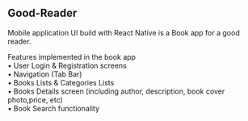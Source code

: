 ## Good-Reader
Mobile application UI build with React Native is a Book app for a good reader. 

Features implemented in the book app<br>
• User Login & Registration screens<br>
• Navigation (Tab Bar)<br>
• Books Lists & Categories Lists<br>
• Books Details screen (including author, description, book cover photo,price, etc)<br>
• Book Search functionality<br>
